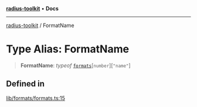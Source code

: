 [**radius-toolkit**](../README.md) • **Docs**

***

[radius-toolkit](../globals.md) / FormatName

# Type Alias: FormatName

> **FormatName**: *typeof* [`formats`](../variables/formats.md)\[`number`\]\[`"name"`\]

## Defined in

[lib/formats/formats.ts:15](https://github.com/rangle/radius-token-tango/blob/0fa25351e79af51a833bcebadbd83e27a9791a4f/packages/radius-toolkit/src/lib/formats/formats.ts#L15)
